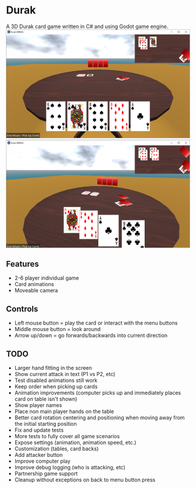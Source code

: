 # Durak
A 3D Durak card game written in C# and using Godot game engine.
![gameplay image 1](images/gameplay1.png)
![gameplay image 2](images/gameplay2.png)

## Features
- 2-6 player individual game
- Card animations
- Moveable camera

## Controls
- Left mouse button = play the card or interact with the menu buttons
- Middle mouse button = look around
- Arrow up/down = go forwards/backwards into current direction

## TODO 
- Larger hand fitting in the screen
- Show current attack in text (P1 vs P2, etc)
- Test disabled animations still work
- Keep order when picking up cards
- Animation improvements (computer picks up and immediately places card on table isn't shown)
- Show player names
- Place non main player hands on the table
- Better card rotation centering and positioning when moving away from the initial starting position
- Fix and update tests
- More tests to fully cover all game scenarios
- Expose settings (animation, animation speed, etc.)
- Customization (tables, card backs)
- Add attacker button
- Improve computer play
- Improve debug logging (who is attacking, etc)
- Partnership game support
- Cleanup without exceptions on back to menu button press 